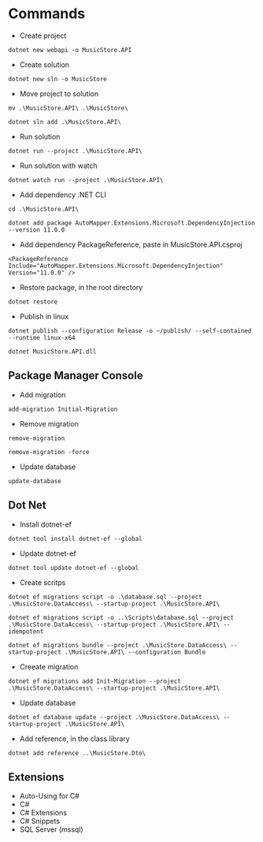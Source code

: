 # Commands

- Create project
```
dotnet new webapi -o MusicStore.API
```

- Create solution
```
dotnet new sln -o MusicStore
```

- Move project to solution
```
mv .\MusicStore.API\ .\MusicStore\
```
```
dotnet sln add .\MusicStore.API\
```

- Run solution
```
dotnet run --project .\MusicStore.API\
```

- Run solution with watch
```
dotnet watch run --project .\MusicStore.API\
```

- Add dependency .NET CLI
```
cd .\MusicStore.API\
```
```
dotnet add package AutoMapper.Extensions.Microsoft.DependencyInjection --version 11.0.0
```

- Add dependency PackageReference, paste in MusicStore.API.csproj
```
<PackageReference Include="AutoMapper.Extensions.Microsoft.DependencyInjection" Version="11.0.0" />
```

- Restore package, in the root directory
```
dotnet restore
```

- Publish in linux
```
dotnet publish --configuration Release -o ~/publish/ --self-contained --runtime linux-x64
```
```
dotnet MusicStore.API.dll
```

## Package Manager Console

- Add migration
```
add-migration Initial-Migration
```

- Remove migration
```
remove-migration
```
```
remove-migration -force
```

- Update database
```
update-database
```

## Dot Net

- Install dotnet-ef
```
dotnet tool install dotnet-ef --global
```

- Update dotnet-ef
```
dotnet tool update dotnet-ef --global
```

- Create scritps
```
dotnet ef migrations script -o .\database.sql --project .\MusicStore.DataAccess\ --startup-project .\MusicStore.API\
```
```
dotnet ef migrations script -o ..\Scripts\database.sql --project .\MusicStore.DataAccess\ --startup-project .\MusicStore.API\ --idempotent
```
```
dotnet ef migrations bundle --project .\MusicStore.DataAccess\ --startup-project .\MusicStore.API\ --configuration Bundle
```

- Creeate migration
```
dotnet ef migrations add Init-Migration --project .\MusicStore.DataAccess\ --startup-project .\MusicStore.API\
```

- Update database
```
dotnet ef database update --project .\MusicStore.DataAccess\ --startup-project .\MusicStore.API\
```

- Add reference, in the class library 
```
dotnet add reference ..\MusicStore.Dto\
```

## Extensions

- Auto-Using for C#
- C#
- C# Extensions
- C# Snippets
- SQL Server (mssql)
